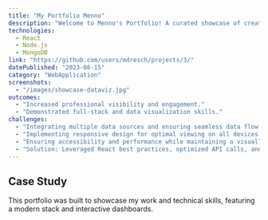 ```yaml
---
title: "My Portfolio Menno"
description: "Welcome to Menno's Portfolio! A curated showcase of creativity, innovation, and dedication. Explore projects that reflect a passion for problem-solving, a knack for design, and a commitment to delivering impactful results."
technologies:
  - React
  - Node.js
  - MongoDB
link: "https://github.com/users/mdresch/projects/3/"
datePublished: "2023-06-15"
category: "WebApplication"
screenshots:
  - "/images/showcase-dataviz.jpg"
outcomes:
  - "Increased professional visibility and engagement."
  - "Demonstrated full-stack and data visualization skills."
challenges:
  - "Integrating multiple data sources and ensuring seamless data flow between backend and frontend."
  - "Implementing responsive design for optimal viewing on all devices."
  - "Ensuring accessibility and performance while maintaining a visually appealing UI."
  - "Solution: Leveraged React best practices, optimized API calls, and used Tailwind CSS for rapid, accessible UI development."
---
```


## Case Study
This portfolio was built to showcase my work and technical skills, featuring a modern stack and interactive dashboards.
